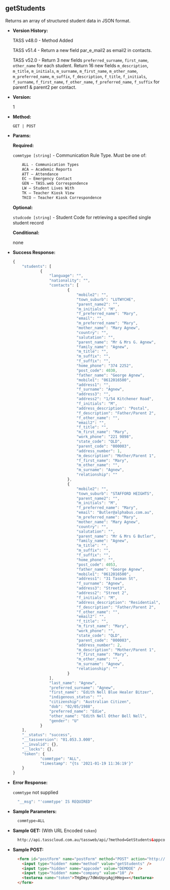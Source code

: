 **getStudents**
----
  Returns an array of structured student data in JSON format.

* **Version History:**

    TASS v48.0 - Method Added

    TASS v51.4 - Return a new field par_e_mail2 as email2 in contacts.

    TASS v52.0 - Return 3 new fields `preferred_surname`, `first_name`, `other_name` for each student. Return 16 new fields `m_description`, `m_title`, `m_initials`, `m_surname`, `m_first_name`, `m_other_name`, `m_preferred_name`, `m_suffix`, `f_description`, `f_title`, `f_initials`, `f_surname`, `f_first_name`, `f_other_name`, `f_preferred_name`, `f_suffix` for parent1 & parent2 per contact.

* **Version:**

  1

* **Method:**

  `GET | POST`
  
*  **Params:**

   **Required:**
 
   `commtype [string]` - Communication Rule Type. Must be one of:
    ```HTML
        ALL - Communication Types
        ACA – Academic Reports
        ATT – Attendance
        EC – Emergency Contact
        GEN – TASS.web Correspondence
        LW – Student Lives With
        TK – Teacher Kiosk View
        TKCO – Teacher Kiosk Correspondence
    ```                       

   **Optional:**

   `studcode [string]` - Student Code for retrieving a specified single student record

   **Conditional:**

   none

* **Success Response:**

    ```javascript
	{
		"students": [
				{
					"language": "",
					"nationality": "",
					"contacts": [
							{
								"mobile2": "",
								"town_suburb": "LUTWYCHE",
								"parent_name2": "",
								"m_initials": "M",
								"f_preferred_name": "Mary",
								"email": "",
								"m_preferred_name": "Mary",
								"mother_name": "Mary Agnew",
								"country": "",
								"salutation": "",
								"parent_name": "Mr & Mrs G. Agnew",
								"family_name": "Agnew",
								"m_title": "",
								"m_suffix": "",
								"f_suffix": "",
								"home_phone": "374 2252",
								"post_code": 4030,
								"father_name": "George Agnew",
								"mobile1": "0612016500",
								"address1": "",
								"f_surname": "Agnew",
								"address3": "",
								"address2": "1/54 Kitchener Road",
								"f_initials": "M",
								"address_description": "Postal",
								"f_description": "Father/Parent 2",
								"f_other_name": "",
								"email2": "",
								"f_title": "",
								"m_first_name": "Mary",
								"work_phone": "221 9898",
								"state_code": "QLD",
								"parent_code": "000003",
								"address_number": 1,
								"m_description": "Mother/Parent 1",
								"f_first_name": "Mary",
								"m_other_name": "",
								"m_surname": "Agnew",
								"relationship": ""
							},
							{
								"mobile2": "",
								"town_suburb": "STAFFORD HEIGHTS",
								"parent_name2": "",
								"m_initials": "M",
								"f_preferred_name": "Mary",
								"email": "Butler@alphabus.com.au",
								"m_preferred_name": "Mary",
								"mother_name": "Mary Agnew",
								"country": "",
								"salutation": "",
								"parent_name": "Mr & Mrs G Butler",
								"family_name": "Agnew",
								"m_title": "",
								"m_suffix": "",
								"f_suffix": "",
								"home_phone": "",
								"post_code": 4053,
								"father_name": "George Agnew",
								"mobile1": "0612016500",
								"address1": "31 Tasman St",
								"f_surname": "Agnew",
								"address3": "Street3",
								"address2": "Street 2",
								"f_initials": "M",
								"address_description": "Residential",
								"f_description": "Father/Parent 2",
								"f_other_name": "",
								"email2": "",
								"f_title": "",
								"m_first_name": "Mary",
								"work_phone": "",
								"state_code": "QLD",
								"parent_code": "000003",
								"address_number": 2,
								"m_description": "Mother/Parent 1",
								"f_first_name": "Mary",
								"m_other_name": "",
								"m_surname": "Agnew",
								"relationship": ""
							}
					],
					"last_name": "Agnew",
					"preferred_surname": "Agnew",
					"first_name": "Edith Nell Blue Healer Bitzer",
					"indigenous_status": "",
					"citizenship": "Australian Citizen",
					"dob": "02/05/1988",
					"preferred_name": "Edie",
					"other_name": "Edith Nell Other Bell Nell",
					"gender": "U"
				}
		],
		"__status": "success",
		"__tassversion": "01.053.3.000",
		"__invalid": {},
		"__locks": {},
		"token": {
				"commtype": "ALL",
				"timestamp": "{ts '2021-01-19 11:36:19'}"
		}
	}
    ```
 
* **Error Response:**

    `commtype` not supplied
    ```javascript
      "__msg": "'commtype' IS REQUIRED"
    ```
    
* **Sample Parameters:**

  ```javascript
    commtype=ALL
  ```

* **Sample GET:** (With URL Encoded `token`)

  ```HTML
    http://api.tasscloud.com.au/tassweb/api/?method=GetStudents&appcode=DEMOOE&company=10&token=THgDmy%2F7dWxUqvyAgjHHeg%3D%3D
  ```
  
* **Sample POST:**

  ```HTML
    <form id="postForm" name="postForm" method="POST" action="http://api.tasscloud.com.au/tassweb/api/">
      <input type="hidden" name="method" value="getStudents" />
      <input type="hidden" name="appcode" value="DEMOOE" />
      <input type="hidden" name="company" value="10" />
      <textarea name="token">THgDmy/7dWxUqvyAgjHHeg==</textarea>
    </form>
  ```
